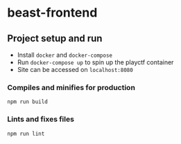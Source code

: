 # beast-frontend

## Project setup and run
- Install `docker` and `docker-compose`
- Run `docker-compose up` to spin up the playctf container
- Site can be accessed on `localhost:8080` 

### Compiles and minifies for production
```
npm run build
```

### Lints and fixes files
```
npm run lint
```
